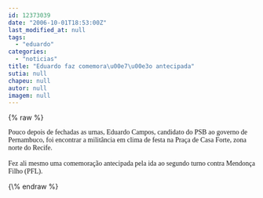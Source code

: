 ```yaml
---
id: 12373039
date: "2006-10-01T18:53:00Z"
last_modified_at: null
tags:
  - "eduardo"
categories:
  - "noticias"
title: "Eduardo faz comemora\u00e7\u00e3o antecipada"
sutia: null
chapeu: null
autor: null
imagem: null
---
```

{\% raw %}
<p><P><FONT face=Verdana>Pouco depois de fechadas as urnas, Eduardo Campos, candidato do PSB ao governo de Pernambuco, foi encontrar a militância em clima de festa na Praça de Casa Forte, zona norte do Recife. <BR><BR>Fez ali mesmo uma comemoração antecipada pela ida ao segundo turno contra Mendonça Filho (PFL).</FONT></P> </p>
{\% endraw %}